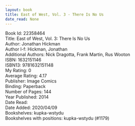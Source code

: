```yaml
---
layout: book
title: East of West, Vol. 3 - There Is No Us
date_read: None
---
```


Book Id: 22358464<br />
Title: East of West, Vol. 3: There Is No Us<br />
Author: Jonathan Hickman<br />
Author l-f: Hickman, Jonathan<br />
Additional Authors: Nick Dragotta, Frank Martin, Rus Wooton<br />
ISBN: 1632151146<br />
ISBN13: 9781632151148<br />
My Rating: 0<br />
Average Rating: 4.17<br />
Publisher: Image Comics<br />
Binding: Paperback<br />
Number of Pages: 144<br />
Year Published: 2014<br />
Date Read: <br />
Date Added: 2020/04/09<br />
Bookshelves: kupka-wstydu<br />
Bookshelves with positions: kupka-wstydu (#1179)<br />

